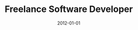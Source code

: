 ---
date: 2012-01-01
year: 2012 - 2018
title: Freelance Software Developer
project: Freelance Software Developer
customer: Freelance Software Developer
image: "/assets/images/asdf_systems.jpeg"
description: Worked as freelance software developer in Berlin
projectLink: 
projectLinkSrc: 
tagGroup:
    - career
---